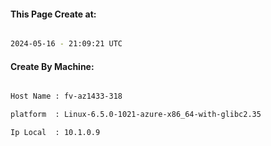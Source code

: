 
   
#### This Page Create at:

```bash

2024-05-16 - 21:09:21 UTC

```

#### Create By Machine:

```bash

Host Name : fv-az1433-318

platform  : Linux-6.5.0-1021-azure-x86_64-with-glibc2.35

Ip Local  : 10.1.0.9

```

